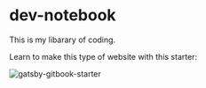# dev-notebook

This is my libarary of coding.


Learn to make this type of website with this starter:

![gatsby-gitbook-starter](https://graphql-engine-cdn.hasura.io/learn-hasura/gatsby-gitbook-starter/assets/documentation_app_blog.png)

